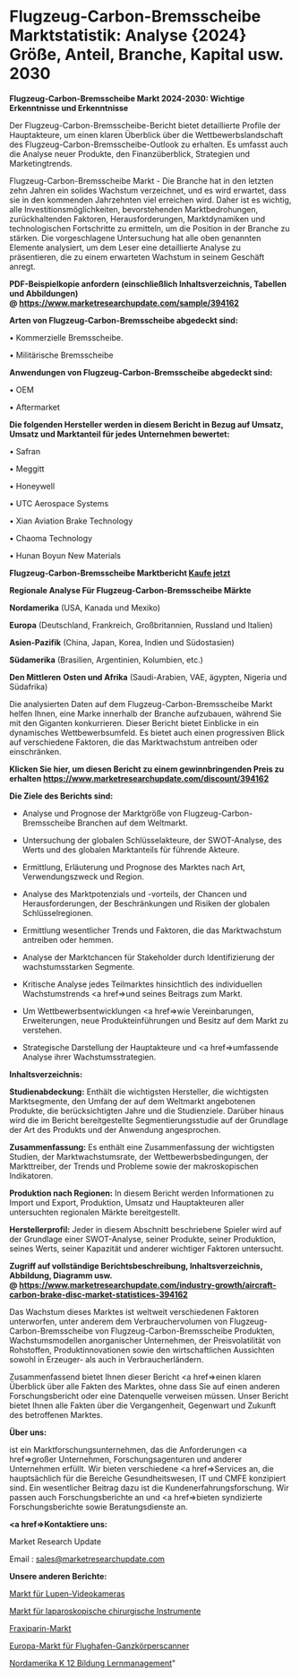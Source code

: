 # Flugzeug-Carbon-Bremsscheibe Marktstatistik: Analyse {2024} Größe, Anteil, Branche, Kapital usw. 2030

<strong>Flugzeug-Carbon-Bremsscheibe Markt 2024-2030: Wichtige Erkenntnisse und Erkenntnisse</strong>

Der Flugzeug-Carbon-Bremsscheibe-Bericht bietet detaillierte Profile der Hauptakteure, um einen klaren Überblick über die Wettbewerbslandschaft des Flugzeug-Carbon-Bremsscheibe-Outlook zu erhalten. Es umfasst auch die Analyse neuer Produkte, den Finanzüberblick, Strategien und Marketingtrends.

Flugzeug-Carbon-Bremsscheibe Markt - Die Branche hat in den letzten zehn Jahren ein solides Wachstum verzeichnet, und es wird erwartet, dass sie in den kommenden Jahrzehnten viel erreichen wird. Daher ist es wichtig, alle Investitionsmöglichkeiten, bevorstehenden Marktbedrohungen, zurückhaltenden Faktoren, Herausforderungen, Marktdynamiken und technologischen Fortschritte zu ermitteln, um die Position in der Branche zu stärken. Die vorgeschlagene Untersuchung hat alle oben genannten Elemente analysiert, um dem Leser eine detaillierte Analyse zu präsentieren, die zu einem erwarteten Wachstum in seinem Geschäft anregt.

<strong><b>PDF-Beispielkopie anfordern (einschließlich Inhaltsverzeichnis, Tabellen und Abbildungen) @ </b></strong><strong><a href=https://www.marketresearchupdate.com/sample/394162><strong>https://www.marketresearchupdate.com/sample/394162</u></a></strong></strong>

<strong>Arten von Flugzeug-Carbon-Bremsscheibe abgedeckt sind:</strong>

• Kommerzielle Bremsscheibe.

• Militärische Bremsscheibe

<strong>Anwendungen von Flugzeug-Carbon-Bremsscheibe abgedeckt sind:</strong>

• OEM

• Aftermarket

<strong>Die folgenden Hersteller werden in diesem Bericht in Bezug auf Umsatz, Umsatz und Marktanteil für jedes Unternehmen bewertet:</strong>

• Safran

• Meggitt

• Honeywell

• UTC Aerospace Systems

• Xian Aviation Brake Technology

• Chaoma Technology

• Hunan Boyun New Materials

<strong>Flugzeug-Carbon-Bremsscheibe Marktbericht <a href=https://www.marketresearchupdate.com/buynow/394162>Kaufe jetzt</a></strong>

<strong>Regionale Analyse Für Flugzeug-Carbon-Bremsscheibe Märkte</strong>

<strong>Nordamerika</strong> (USA, Kanada und Mexiko)

<strong>Europa</strong> (Deutschland, Frankreich, Großbritannien, Russland und Italien)

<strong>Asien-Pazifik</strong> (China, Japan, Korea, Indien und Südostasien)

<strong>Südamerika</strong> (Brasilien, Argentinien, Kolumbien, etc.)

<strong>Den Mittleren</strong> <strong>Osten und Afrika</strong> (Saudi-Arabien, VAE, ägypten, Nigeria und Südafrika)

Die analysierten Daten auf dem Flugzeug-Carbon-Bremsscheibe Markt helfen Ihnen, eine Marke innerhalb der Branche aufzubauen, während Sie mit den Giganten konkurrieren. Dieser Bericht bietet Einblicke in ein dynamisches Wettbewerbsumfeld. Es bietet auch einen progressiven Blick auf verschiedene Faktoren, die das Marktwachstum antreiben oder einschränken.

<strong>Klicken Sie hier, um diesen Bericht zu einem gewinnbringenden Preis zu erhalten
</strong><strong><a href=https://www.marketresearchupdate.com/discount/394162>https://www.marketresearchupdate.com/discount/394162</b></u></strong></a>

<strong>Die Ziele des Berichts sind:</strong>

- Analyse und Prognose der Marktgröße von Flugzeug-Carbon-Bremsscheibe Branchen auf dem Weltmarkt.

- Untersuchung der globalen Schlüsselakteure, der SWOT-Analyse, des Werts und des globalen Marktanteils für führende Akteure.

- Ermittlung, Erläuterung und Prognose des Marktes nach Art, Verwendungszweck und Region.

- Analyse des Marktpotenzials und -vorteils, der Chancen und Herausforderungen, der Beschränkungen und Risiken der globalen Schlüsselregionen.

- Ermittlung wesentlicher Trends und Faktoren, die das Marktwachstum antreiben oder hemmen.

- Analyse der Marktchancen für Stakeholder durch Identifizierung der wachstumsstarken Segmente.

- Kritische Analyse jedes Teilmarktes hinsichtlich des individuellen Wachstumstrends <a href=>und</a> seines Beitrags zum Markt.

- Um Wettbewerbsentwicklungen <a href=>wie</a> Vereinbarungen, Erweiterungen, neue Produkteinführungen und Besitz auf dem Markt zu verstehen.

- Strategische Darstellung der Hauptakteure und <a href=>umfas</a>sende Analyse ihrer Wachstumsstrategien.

<strong>Inhaltsverzeichnis:</strong>

<strong>Studienabdeckung:</strong> Enthält die wichtigsten Hersteller, die wichtigsten Marktsegmente, den Umfang der auf dem Weltmarkt angebotenen Produkte, die berücksichtigten Jahre und die Studienziele. Darüber hinaus wird die im Bericht bereitgestellte Segmentierungsstudie auf der Grundlage der Art des Produkts und der Anwendung angesprochen.

<strong>Zusammenfassung:</strong> Es enthält eine Zusammenfassung der wichtigsten Studien, der Marktwachstumsrate, der Wettbewerbsbedingungen, der Markttreiber, der Trends und Probleme sowie der makroskopischen Indikatoren.

<strong>Produktion nach Regionen:</strong> In diesem Bericht werden Informationen zu Import und Export, Produktion, Umsatz und Hauptakteuren aller untersuchten regionalen Märkte bereitgestellt.

<strong>Herstellerprofil:</strong> Jeder in diesem Abschnitt beschriebene Spieler wird auf der Grundlage einer SWOT-Analyse, seiner Produkte, seiner Produktion, seines Werts, seiner Kapazität und anderer wichtiger Faktoren untersucht.

<strong><b>Zugriff auf vollständige Berichtsbeschreibung, Inhaltsverzeichnis, Abbildung, Diagramm usw. @ </b></strong><strong><a href=https://www.marketresearchupdate.com/industry-growth/aircraft-carbon-brake-disc-market-statistices-394162>https://www.marketresearchupdate.com/industry-growth/aircraft-carbon-brake-disc-market-statistices-394162</a></strong>

Das Wachstum dieses Marktes ist weltweit verschiedenen Faktoren unterworfen, unter anderem dem Verbrauchervolumen von Flugzeug-Carbon-Bremsscheibe von Flugzeug-Carbon-Bremsscheibe Produkten, Wachstumsmodellen anorganischer Unternehmen, der Preisvolatilität von Rohstoffen, Produktinnovationen sowie den wirtschaftlichen Aussichten sowohl in Erzeuger- als auch in Verbraucherländern.

Zusammenfassend bietet Ihnen dieser Bericht <a href=>einen</a> klaren Überblick über alle Fakten des Marktes, ohne dass Sie auf einen anderen Forschungsbericht oder eine Datenquelle verweisen müssen. Unser Bericht bietet Ihnen alle Fakten über die Vergangenheit, Gegenwart und Zukunft des betroffenen Marktes.

<strong>Über uns:</strong>

 ist ein Marktforschungsunternehmen, das die Anforderungen <a href=>großer</a> Unternehmen, Forschungsagenturen und anderer Unternehmen erfüllt. Wir bieten verschiedene <a href=>Services</a> an, die hauptsächlich für die Bereiche Gesundheitswesen, IT und CMFE konzipiert sind. Ein wesentlicher Beitrag dazu ist die Kundenerfahrungsforschung. Wir passen auch Forschungsberichte an und <a href=>bieten</a> syndizierte Forschungsberichte sowie Beratungsdienste an.

<strong><a href=>Kontaktiere uns:</a></strong>

Market Research Update

Email : sales@marketresearchupdate.com

<strong>Unsere anderen Berichte:</strong>

<a href=https://www.linkedin.com/pulse/loupe-video-cameras-market-2023-size-growth-trends>Markt für Lupen-Videokameras</a>

<a href=https://www.linkedin.com/pulse/laparoscopic-surgical-instruments-market-2023>Markt für laparoskopische chirurgische Instrumente</a>

<a href=https://www.linkedin.com/pulse/fraxiparine-market-research-report-reveals>Fraxiparin-Markt</a>

<a href=https://www.linkedin.com/pulse/europe-airport-full-body-scanner-market-expecting>Europa-Markt für Flughafen-Ganzkörperscanner</a>

<a href=https://www.linkedin.com/pulse/north-america-k-12-education-learning-management>Nordamerika K 12 Bildung Lernmanagement</a>"
